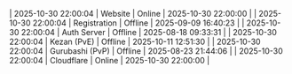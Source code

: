 | 2025-10-30 22:00:04 | Website | Online | 2025-10-30 22:00:00 |
| 2025-10-30 22:00:04 | Registration | Offline | 2025-09-09 16:40:23 |
| 2025-10-30 22:00:04 | Auth Server | Offline | 2025-08-18 09:33:31 |
| 2025-10-30 22:00:04 | Kezan (PvE) | Offline | 2025-10-11 12:51:30 |
| 2025-10-30 22:00:04 | Gurubashi (PvP) | Offline | 2025-08-23 21:44:06 |
| 2025-10-30 22:00:04 | Cloudflare | Online | 2025-10-30 22:00:00 |
